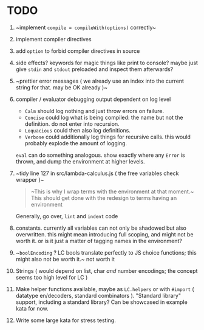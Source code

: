 # TODO

1.  ~implement `compile = compileWith(options)` correctly~
1.  implement compiler directives
1.  add `option` to forbid compiler directives in source
1.  side effects? keywords for magic things like print to console? maybe just give `stdin` and `stdout` preloaded and inspect them afterwards?
1.  ~prettier error messages ( we already use an index into the current string for that. may be OK already )~
1.  compiler / evaluator debugging output dependent on log level
    * `Calm` should log nothing and just throw errors on failure.
    * `Concise` could log what is being compiled: the name but not the definition. do not enter into recursion.
    * `Loquacious` could then also log definitions.
    * `Verbose` could additionally log things for recursive calls. this would probably explode the amount of logging.

    `eval` can do something analogous. show exactly where any `Error` is thrown, and dump the environment at higher levels.
1.  ~tidy line 127 in src/lambda-calculus.js ( the free variables check wrapper )~
    > ~This is why I wrap terms with the environment at that moment.~
    This should get done with the redesign to terms having an environment
    
    Generally, go over, `lint` and `indent` code
1.  constants. currently all variables can not only be shadowed but also overwritten. this might mean introducing full scoping, and might not be worth it. or is it just a matter of tagging names in the environment?
1.  ~`boolEncoding` ? LC bools translate perfectly to JS choice functions; this might also not be worth it.~ not worth it
1.  Strings ( would depend on list, char _and_ number encodings; the concept seems too high level for LC )
1.  Make helper functions available, maybe as `LC.helpers` or with `#import` ( datatype en/decoders, standard combinators ). "Standard library" support, including a standard library? Can be showcased in example kata for now.
1.  Write some large kata for stress testing.
